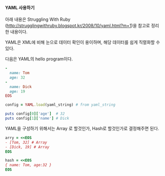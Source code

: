 #### YAML 사용하기
아래 내용은 Struggling With Ruby (http://strugglingwithruby.blogspot.kr/2008/10/yaml.html?m=1)을 참고로 정리한 내용이다.

YAML은 XML에 비해 눈으로 데이터 확인이 용이하며, 해당 데이터를 쉽게 직렬화할 수 있다.

다음은 YAML의 hello program이다.

```ruby
-
  name: Tom
  age: 32
-
  name: Dick
  age: 19  
EOS

config = YAML.load(yaml_string)	# from yaml_string

puts config[0]['age']  # 32
puts config[1]['name'] # Dick
```

YAML을 구성하기 위해서는 Array 로 할것인가, Hash로 할것인가로 결정해주면 된다.
```ruby
arry = <<EOS
- [Tom, 32] # Array
- [Dick, 19] # Array
EOS

hash = <<EOS
{ name: Tom, age:32 }
EOS
```

